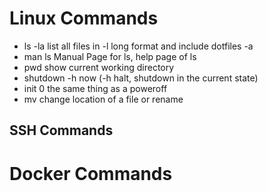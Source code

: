 # Linux Commands

 * ls -la
   list all files in -l long format and include dotfiles -a
 * man ls
   Manual Page for ls, help page of ls
 * pwd
   show current working directory
 * shutdown -h now
   (-h halt, shutdown in the current state)
 * init 0 
   the same thing as a poweroff
 * mv
   change location of a file or rename



## SSH Commands
   
   


# Docker Commands
